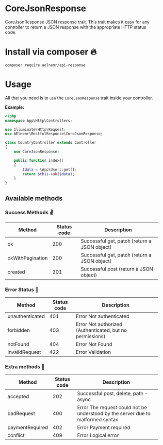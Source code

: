 # CoreJsonResponse
CoreJsonResponse JSON response trait. 
This trait makes it easy for any controller to return a JSON response 
with the appropriate HTTP status code.

# Install via composer :fire:

```$xslt
composer require aelnemr/api-response
```

# Usage
All that you need is to `use` the `CoreJsonResponse` trait inside your controller.

**Example:**

```php
<?php
namespace App\Http\Controllers;

use Illuminate\Http\Request;
use AElnemr\RestfulResponse\CoreJsonResponse;

class CountryController extends Controller
{
    use CoreJsonResponse;

    public function index()
    {
        $data = \App\User::get();
        return $this->ok($data);
    }
}
```

## Available methods

### Success Methods :v:
| Method | Status code | Description |
|---|---|---|
|ok|200|Successful get, patch (return a JSON object)|
|okWithPagination|200|Successful get, patch (return a JSON object)|
|created|201|Successful post (return a JSON object)|

### Error Status :shit:

| Method | Status code | Description |
|---|---|---|
|unauthenticated|401|Error Not authenticated|
|forbidden|403|Error Not authorized (Authenticated, but no permissions)|
|notFound|404|Error Not Found|
|invalidRequest|422|Error Validation|

### Extra methods :man:

| Method | Status code | Description |
|---|---|---|
|accepted|202|Successful post, delete, path - async|
|badRequest|400|Error The request could not be understood by the server due to malformed syntax|
|paymentRequired|402|Error Payment required|
|conflict|409|Error Logical error|

